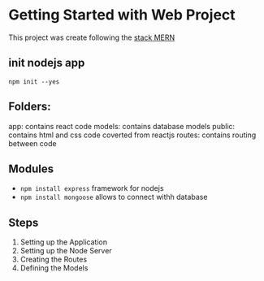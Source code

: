 # Getting Started with Web Project

This project was create following the [stack MERN](https://blog.devgenius.io/how-to-get-started-with-the-mern-stack-the-easy-way-b9758fe45956)

## init nodejs app

`npm init --yes`

## Folders:

app: contains react code
models: contains database models
public: contains html and css code coverted from reactjs
routes: contains routing between code

## Modules

- `npm install express` framework for nodejs
- `npm install mongoose` allows to connect withh database

## Steps

1. Setting up the Application
2. Setting up the Node Server
3. Creating the Routes
4. Defining the Models
